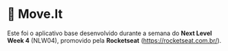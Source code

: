 # :dart: Move.It

Este foi o aplicativo base desenvolvido durante a semana do **Next Level Week 4** (NLW04), promovido pela **Rocketseat** (https://rocketseat.com.br/).
